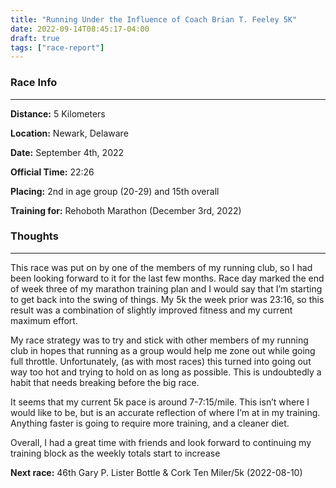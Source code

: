 ```yaml
---
title: "Running Under the Influence of Coach Brian T. Feeley 5K"
date: 2022-09-14T08:45:17-04:00
draft: true
tags: ["race-report"]
---
```


### Race Info

---

**Distance:** 5 Kilometers

**Location:** Newark, Delaware

**Date:** September 4th, 2022

**Official Time:** 22:26

**Placing:** 2nd in age group (20-29) and 15th overall

**Training for:** Rehoboth Marathon (December 3rd, 2022)

### Thoughts

---

This race was put on by one of the members of my running club, so I had been looking forward to it for the last few months.  Race day marked the end of week three of my marathon training plan and I would say that I’m starting to get back into the swing of things.  My 5k the week prior was 23:16, so this result was a combination of slightly improved fitness and my current maximum effort.

My race strategy was to try and stick with other members of my running club in hopes that running as a group would help me zone out while going full throttle.  Unfortunately, (as with most races) this turned into going out way too hot and trying to hold on as long as possible.  This is undoubtedly a habit that needs breaking before the big race.

It seems that my current 5k pace is around 7-7:15/mile.  This isn’t where I would like to be, but is an accurate reflection of where I’m at in my training.  Anything faster is going to require more training, and a cleaner diet.

Overall, I had a great time with friends and look forward to continuing my training block as the weekly totals start to increase

**Next race:**  46th Gary P. Lister Bottle & Cork Ten Miler/5k (2022-08-10)